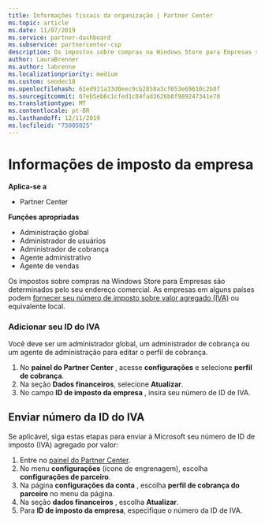 ```yaml
---
title: Informações fiscais da organização | Partner Center
ms.topic: article
ms.date: 11/07/2019
ms.service: partner-dashboard
ms.subservice: partnercenter-csp
description: Os impostos sobre compras na Windows Store para Empresas são determinados pelo seu endereço comercial. As empresas nesses países/regiões podem fornecer seu número de IVA ou equivalente local.
author: LauraBrenner
ms.author: labrenne
ms.localizationpriority: medium
ms.custom: seodec18
ms.openlocfilehash: 61ed931a33d0eec9cb2858a3cf653e69610c2b8f
ms.sourcegitcommit: 07eb5eb6c1cfed1c84fad3626b8f989247341e70
ms.translationtype: MT
ms.contentlocale: pt-BR
ms.lasthandoff: 12/11/2019
ms.locfileid: "75005025"
---
```

# <a name="company-tax-information"></a>Informações de imposto da empresa

**Aplica-se a**

- Partner Center

**Funções apropriadas**
-   Administração global
-   Administrador de usuários
-   Administrador de cobrança
-   Agente administrativo
-   Agente de vendas

Os impostos sobre compras na Windows Store para Empresas são determinados pelo seu endereço comercial. As empresas em alguns países podem [fornecer seu número de imposto sobre valor agregado (IVA)](#submit-vat-id-number) ou equivalente local.

### <a name="add-your-vat-id"></a>Adicionar seu ID do IVA

Você deve ser um administrador global, um administrador de cobrança ou um agente de administração para editar o perfil de cobrança.

1.  No **painel do Partner Center** , acesse **configurações** e selecione **perfil de cobrança**.
2.  Na seção **Dados financeiros**, selecione **Atualizar**.
3.  No campo **ID de imposto da empresa** , insira seu número de ID de IVA.

## <a name="submit-vat-id-number"></a>Enviar número da ID do IVA

Se aplicável, siga estas etapas para enviar à Microsoft seu número de ID de imposto (IVA) agregado por valor:

1. Entre no [painel do Partner Center](https://partner.microsoft.com/dashboard/).
2. No menu **configurações** (ícone de engrenagem), escolha **configurações de parceiro**.
3. Na página **configurações da conta** , escolha **perfil de cobrança do parceiro** no menu da página.
4. Na seção **dados financeiros** , escolha **Atualizar**.
5. Para **ID de imposto da empresa**, especifique o número da ID de IVA.
